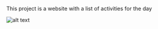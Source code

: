 
This project is a website with a list of activities for the day

![alt text](https://lh3.googleusercontent.com/ZRON0cmj2s1JF_OwiTXT6uXcV8Ee0InxAX8OUqUTeMCZ7tJZJ-dg-j_UNR5e3v9JrlQoxVnr0fRW10wQc3uaVF0eLg=w640-h400-e365-rj-sc0x00ffffff)

